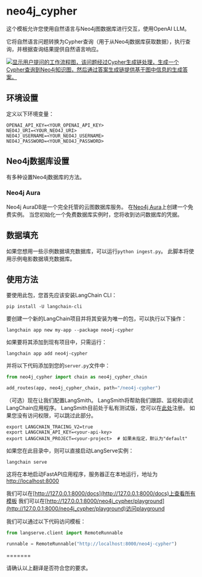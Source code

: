 # neo4j_cypher

这个模板允许您使用自然语言与Neo4j图数据库进行交互，使用OpenAI LLM。

它将自然语言问题转换为Cypher查询（用于从Neo4j数据库获取数据），执行查询，并根据查询结果提供自然语言响应。

[![显示用户提问的工作流程图，该问题经过Cypher生成链处理，生成一个Cypher查询到Neo4j知识图，然后通过答案生成链提供基于图中信息的生成答案。](https://raw.githubusercontent.com/langchain-ai/langchain/master/templates/neo4j-cypher/static/workflow.png "Neo4j Cypher Workflow Diagram")](https://medium.com/neo4j/langchain-cypher-search-tips-tricks-f7c9e9abca4d)

## 环境设置

定义以下环境变量：

```
OPENAI_API_KEY=<YOUR_OPENAI_API_KEY>
NEO4J_URI=<YOUR_NEO4J_URI>
NEO4J_USERNAME=<YOUR_NEO4J_USERNAME>
NEO4J_PASSWORD=<YOUR_NEO4J_PASSWORD>
```

## Neo4j数据库设置

有多种设置Neo4j数据库的方法。

### Neo4j Aura

Neo4j AuraDB是一个完全托管的云图数据库服务。
在[Neo4j Aura](https://neo4j.com/cloud/platform/aura-graph-database?utm_source=langchain&utm_content=langserve)上创建一个免费实例。
当您初始化一个免费数据库实例时，您将收到访问数据库的凭据。

## 数据填充

如果您想用一些示例数据填充数据库，可以运行`python ingest.py`。
此脚本将使用示例电影数据填充数据库。

## 使用方法

要使用此包，您首先应该安装LangChain CLI：

```shell
pip install -U langchain-cli
```

要创建一个新的LangChain项目并将其安装为唯一的包，可以执行以下操作：

```shell
langchain app new my-app --package neo4j-cypher
```

如果要将其添加到现有项目中，只需运行：

```shell
langchain app add neo4j-cypher
```

并将以下代码添加到您的`server.py`文件中：
```python
from neo4j_cypher import chain as neo4j_cypher_chain

add_routes(app, neo4j_cypher_chain, path="/neo4j-cypher")
```

（可选）现在让我们配置LangSmith。
LangSmith将帮助我们跟踪、监视和调试LangChain应用程序。
LangSmith目前处于私有测试版，您可以在[此处](https://smith.langchain.com/)注册。
如果您没有访问权限，可以跳过此部分。

```shell
export LANGCHAIN_TRACING_V2=true
export LANGCHAIN_API_KEY=<your-api-key>
export LANGCHAIN_PROJECT=<your-project>  # 如果未指定，默认为"default"
```

如果您在此目录中，则可以直接启动LangServe实例：

```shell
langchain serve
```

这将在本地启动FastAPI应用程序，服务器正在本地运行，地址为
[http://localhost:8000](http://localhost:8000)

我们可以在[http://127.0.0.1:8000/docs](http://127.0.0.1:8000/docs)上查看所有模板
我们可以在[http://127.0.0.1:8000/neo4j_cypher/playground](http://127.0.0.1:8000/neo4j_cypher/playground)访问playground

我们可以通过以下代码访问模板：

```python
from langserve.client import RemoteRunnable

runnable = RemoteRunnable("http://localhost:8000/neo4j-cypher")
```
=======

请确认以上翻译是否符合您的要求。